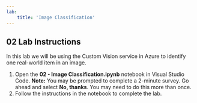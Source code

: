 ```yaml
---
lab:
    title: 'Image Classification'
---
```


## 02 Lab Instructions
In this lab we will be using the Custom Vision service in Azure to identify one real-world item in an image.

1.  Open the **02 - Image Classification.ipynb** notebook in Visual Studio Code.
    **Note:** You may be prompted to complete a 2-minute survey. Go ahead and select **No, thanks**. You may need to do this more than once.
2.  Follow the instructions in the notebook to complete the lab.
